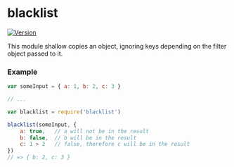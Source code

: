 # blacklist

[![Version](http://img.shields.io/npm/v/blacklist.svg)](https://www.npmjs.org/package/blacklist)

This module shallow copies an object,  ignoring keys depending on the filter object passed to it.


### Example
``` javascript
var someInput = { a: 1, b: 2, c: 3 }

// ...

var blacklist = require('blacklist')

blacklist(someInput, {
	a: true,   // a will not be in the result
	b: false,  // b will be in the result
	c: 1 > 2   // false, therefore c will be in the result
})
// => { b: 2, c: 3 }
```
